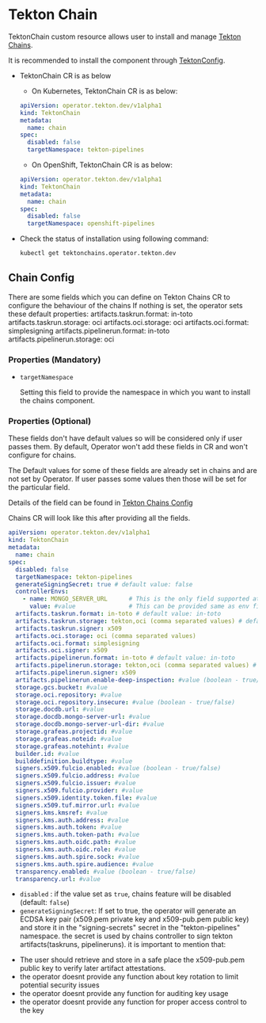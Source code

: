 <!--
---
linkTitle: "TektonChain"
weight: 9
---
-->
# Tekton Chain

TektonChain custom resource allows user to install and manage [Tekton Chains][chains].

It is recommended to install the component through [TektonConfig](./TektonConfig.md).

- TektonChain CR is as below

    - On Kubernetes, TektonChain CR is as below:

    ```yaml
    apiVersion: operator.tekton.dev/v1alpha1
    kind: TektonChain
    metadata:
      name: chain
    spec:
      disabled: false
      targetNamespace: tekton-pipelines
    ```

    - On OpenShift, TektonChain CR is as below:

    ```yaml
    apiVersion: operator.tekton.dev/v1alpha1
    kind: TektonChain
    metadata:
      name: chain
    spec:
      disabled: false
      targetNamespace: openshift-pipelines
    ```

- Check the status of installation using following command:

    ```sh
    kubectl get tektonchains.operator.tekton.dev
    ```

## Chain Config

There are some fields which you can define on Tekton Chains CR to configure the behaviour of the chains
If nothing is set, the operator sets these default properties:
  artifacts.taskrun.format: in-toto
  artifacts.taskrun.storage: oci
  artifacts.oci.storage: oci
  artifacts.oci.format: simplesigning
  artifacts.pipelinerun.format: in-toto
  artifacts.pipelinerun.storage: oci


### Properties (Mandatory)

 - `targetNamespace`

    Setting this field to provide the namespace in which you want to install the chains component.

### Properties (Optional)

These fields don't have default values so will be considered only if user passes them. By default, Operator won't add
these fields in CR and won't configure for chains.

The Default values for some of these fields are already set in chains and are not set by Operator. If user passes some
values then those will be set for the particular field.

Details of the field can be found in [Tekton Chains Config][chains-config]

Chains CR will look like this after providing all the fields.
```yaml
apiVersion: operator.tekton.dev/v1alpha1
kind: TektonChain
metadata:
  name: chain
spec:
  disabled: false
  targetNamespace: tekton-pipelines
  generateSigningSecret: true # default value: false
  controllerEnvs:
    - name: MONGO_SERVER_URL      # This is the only field supported at the moment which is optional and when added by user, it is added as env to Chains controller
      value: #value               # This can be provided same as env field of container
  artifacts.taskrun.format: in-toto # default value: in-toto
  artifacts.taskrun.storage: tekton,oci (comma separated values) # default value: oci
  artifacts.taskrun.signer: x509
  artifacts.oci.storage: oci (comma separated values)
  artifacts.oci.format: simplesigning
  artifacts.oci.signer: x509
  artifacts.pipelinerun.format: in-toto # default value: in-toto
  artifacts.pipelinerun.storage: tekton,oci (comma separated values) # default value: oci
  artifacts.pipelinerun.signer: x509
  artifacts.pipelinerun.enable-deep-inspection: #value (boolean - true/false)
  storage.gcs.bucket: #value
  storage.oci.repository: #value
  storage.oci.repository.insecure: #value (boolean - true/false)
  storage.docdb.url: #value
  storage.docdb.mongo-server-url: #value
  storage.docdb.mongo-server-url-dir: #value
  storage.grafeas.projectid: #value
  storage.grafeas.noteid: #value
  storage.grafeas.notehint: #value
  builder.id: #value
  builddefinition.buildtype: #value
  signers.x509.fulcio.enabled: #value (boolean - true/false)
  signers.x509.fulcio.address: #value
  signers.x509.fulcio.issuer: #value
  signers.x509.fulcio.provider: #value
  signers.x509.identity.token.file: #value
  signers.x509.tuf.mirror.url: #value
  signers.kms.kmsref: #value
  signers.kms.auth.address: #value
  signers.kms.auth.token: #value
  signers.kms.auth.token-path: #value
  signers.kms.auth.oidc.path: #value
  signers.kms.auth.oidc.role: #value
  signers.kms.auth.spire.sock: #value
  signers.kms.auth.spire.audience: #value
  transparency.enabled: #value (boolean - true/false)
  transparency.url: #value
```
- `disabled` : if the value set as `true`, chains feature will be disabled (default: `false`)
- `generateSigningSecret`: If set to true, the operator will generate an ECDSA key pair (x509.pem private key and x509-pub.pem public key) and store it in the "signing-secrets" secret in the "tekton-pipelines" namespace. the secret is used by chains controller to sign tekton artifacts(taskruns, pipelineruns). it is important to mention that: 
 * The user should retrieve and store in a safe place the x509-pub.pem public key to verify later artifact attestations.
 * the operator doesnt provide any function about key rotation to limit potential security issues
 * the operator doesnt provide any function for auditing key usage
 * the operator doesnt provide any function for proper access control to the key



[chains]:https://github.com/tektoncd/chains
[chains-config]:https://github.com/tektoncd/chains/blob/main/docs/config.md
